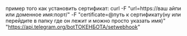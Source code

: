 пример того как установить сертификат:
curl -F "url=https://ваш айпи или доменное имя:порт/" -F "certificate=@путь к сертификату(ну или перейдите в папку где он лежит и можно просто указать имя)" "https://api.telegram.org/botТОКЕНБОТА/setwebhook"
